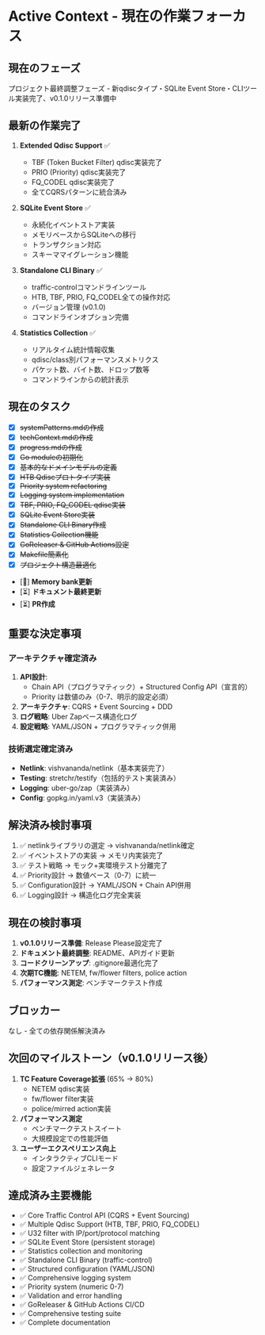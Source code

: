 # Active Context - 現在の作業フォーカス

## 現在のフェーズ
プロジェクト最終調整フェーズ - 新qdiscタイプ・SQLite Event Store・CLIツール実装完了、v0.1.0リリース準備中

## 最新の作業完了
1. **Extended Qdisc Support** ✅
   - TBF (Token Bucket Filter) qdisc実装完了
   - PRIO (Priority) qdisc実装完了
   - FQ_CODEL qdisc実装完了
   - 全てCQRSパターンに統合済み

2. **SQLite Event Store** ✅
   - 永続化イベントストア実装
   - メモリベースからSQLiteへの移行
   - トランザクション対応
   - スキーママイグレーション機能

3. **Standalone CLI Binary** ✅
   - traffic-controlコマンドラインツール
   - HTB, TBF, PRIO, FQ_CODEL全ての操作対応
   - バージョン管理 (v0.1.0)
   - コマンドラインオプション完備

4. **Statistics Collection** ✅
   - リアルタイム統計情報収集
   - qdisc/class別パフォーマンスメトリクス
   - パケット数、バイト数、ドロップ数等
   - コマンドラインからの統計表示

## 現在のタスク
- [x] ~~systemPatterns.mdの作成~~
- [x] ~~techContext.mdの作成~~
- [x] ~~progress.mdの作成~~
- [x] ~~Go moduleの初期化~~
- [x] ~~基本的なドメインモデルの定義~~
- [x] ~~HTB Qdiscプロトタイプ実装~~
- [x] ~~Priority system refactoring~~
- [x] ~~Logging system implementation~~
- [x] ~~TBF, PRIO, FQ_CODEL qdisc実装~~
- [x] ~~SQLite Event Store実装~~
- [x] ~~Standalone CLI Binary作成~~
- [x] ~~Statistics Collection機能~~
- [x] ~~GoReleaser & GitHub Actions設定~~
- [x] ~~Makefile簡素化~~
- [x] ~~プロジェクト構造最適化~~
- [🔄] **Memory bank更新**
- [⏳] **ドキュメント最終更新**
- [⏳] **PR作成**

## 重要な決定事項

### アーキテクチャ確定済み
1. **API設計**: 
   - Chain API（プログラマティック）+ Structured Config API（宣言的）
   - Priority は数値のみ（0-7、明示的設定必須）
2. **アーキテクチャ**: CQRS + Event Sourcing + DDD
3. **ログ戦略**: Uber Zapベース構造化ログ
4. **設定戦略**: YAML/JSON + プログラマティック併用

### 技術選定確定済み
- **Netlink**: vishvananda/netlink（基本実装完了）
- **Testing**: stretchr/testify（包括的テスト実装済み）
- **Logging**: uber-go/zap（実装済み）
- **Config**: gopkg.in/yaml.v3（実装済み）

## 解決済み検討事項
1. ✅ netlinkライブラリの選定 → vishvananda/netlink確定
2. ✅ イベントストアの実装 → メモリ内実装完了
3. ✅ テスト戦略 → モック+実環境テスト分離完了
4. ✅ Priority設計 → 数値ベース（0-7）に統一
5. ✅ Configuration設計 → YAML/JSON + Chain API併用
6. ✅ Logging設計 → 構造化ログ完全実装

## 現在の検討事項
1. **v0.1.0リリース準備**: Release Please設定完了
2. **ドキュメント最終調整**: README、APIガイド更新
3. **コードクリーンアップ**: .gitignore最適化完了
4. **次期TC機能**: NETEM, fw/flower filters, police action
5. **パフォーマンス測定**: ベンチマークテスト作成

## ブロッカー
なし - 全ての依存関係解決済み

## 次回のマイルストーン（v0.1.0リリース後）
1. **TC Feature Coverage拡張** (65% → 80%)
   - NETEM qdisc実装
   - fw/flower filter実装
   - police/mirred action実装
2. **パフォーマンス測定**
   - ベンチマークテストスイート
   - 大規模設定での性能評価
3. **ユーザーエクスペリエンス向上**
   - インタラクティブCLIモード
   - 設定ファイルジェネレータ

## 達成済み主要機能
- ✅ Core Traffic Control API (CQRS + Event Sourcing)
- ✅ Multiple Qdisc Support (HTB, TBF, PRIO, FQ_CODEL)
- ✅ U32 filter with IP/port/protocol matching
- ✅ SQLite Event Store (persistent storage)
- ✅ Statistics collection and monitoring
- ✅ Standalone CLI Binary (traffic-control)
- ✅ Structured configuration (YAML/JSON)
- ✅ Comprehensive logging system
- ✅ Priority system (numeric 0-7)
- ✅ Validation and error handling
- ✅ GoReleaser & GitHub Actions CI/CD
- ✅ Comprehensive testing suite
- ✅ Complete documentation